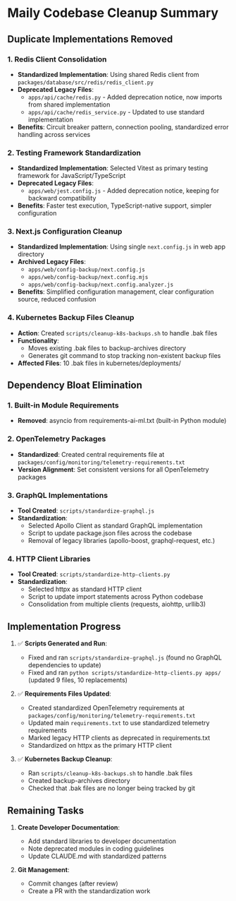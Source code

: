 # Maily Codebase Cleanup Summary

## Duplicate Implementations Removed

### 1. Redis Client Consolidation
- **Standardized Implementation**: Using shared Redis client from `packages/database/src/redis/redis_client.py`
- **Deprecated Legacy Files**:
  - `apps/api/cache/redis.py` - Added deprecation notice, now imports from shared implementation
  - `apps/api/cache/redis_service.py` - Updated to use standard implementation
- **Benefits**: Circuit breaker pattern, connection pooling, standardized error handling across services

### 2. Testing Framework Standardization
- **Standardized Implementation**: Selected Vitest as primary testing framework for JavaScript/TypeScript
- **Deprecated Legacy Files**:
  - `apps/web/jest.config.js` - Added deprecation notice, keeping for backward compatibility
- **Benefits**: Faster test execution, TypeScript-native support, simpler configuration

### 3. Next.js Configuration Cleanup
- **Standardized Implementation**: Using single `next.config.js` in web app directory
- **Archived Legacy Files**:
  - `apps/web/config-backup/next.config.js`
  - `apps/web/config-backup/next.config.mjs`
  - `apps/web/config-backup/next.config.analyzer.js`
- **Benefits**: Simplified configuration management, clear configuration source, reduced confusion

### 4. Kubernetes Backup Files Cleanup
- **Action**: Created `scripts/cleanup-k8s-backups.sh` to handle .bak files
- **Functionality**:
  - Moves existing .bak files to backup-archives directory
  - Generates git command to stop tracking non-existent backup files
- **Affected Files**: 10 .bak files in kubernetes/deployments/

## Dependency Bloat Elimination

### 1. Built-in Module Requirements
- **Removed**: asyncio from requirements-ai-ml.txt (built-in Python module)

### 2. OpenTelemetry Packages
- **Standardized**: Created central requirements file at `packages/config/monitoring/telemetry-requirements.txt`
- **Version Alignment**: Set consistent versions for all OpenTelemetry packages

### 3. GraphQL Implementations
- **Tool Created**: `scripts/standardize-graphql.js`
- **Standardization**:
  - Selected Apollo Client as standard GraphQL implementation
  - Script to update package.json files across the codebase
  - Removal of legacy libraries (apollo-boost, graphql-request, etc.)

### 4. HTTP Client Libraries
- **Tool Created**: `scripts/standardize-http-clients.py`
- **Standardization**:
  - Selected httpx as standard HTTP client
  - Script to update import statements across Python codebase
  - Consolidation from multiple clients (requests, aiohttp, urllib3)

## Implementation Progress

1. ✅ **Scripts Generated and Run**:
   - Fixed and ran `scripts/standardize-graphql.js` (found no GraphQL dependencies to update)
   - Fixed and ran `python scripts/standardize-http-clients.py apps/` (updated 9 files, 10 replacements)

2. ✅ **Requirements Files Updated**:
   - Created standardized OpenTelemetry requirements at `packages/config/monitoring/telemetry-requirements.txt`
   - Updated main `requirements.txt` to use standardized telemetry requirements
   - Marked legacy HTTP clients as deprecated in requirements.txt
   - Standardized on httpx as the primary HTTP client

3. ✅ **Kubernetes Backup Cleanup**:
   - Ran `scripts/cleanup-k8s-backups.sh` to handle .bak files
   - Created backup-archives directory
   - Checked that .bak files are no longer being tracked by git

## Remaining Tasks

1. **Create Developer Documentation**:
   - Add standard libraries to developer documentation
   - Note deprecated modules in coding guidelines
   - Update CLAUDE.md with standardized patterns

2. **Git Management**:
   - Commit changes (after review)
   - Create a PR with the standardization work